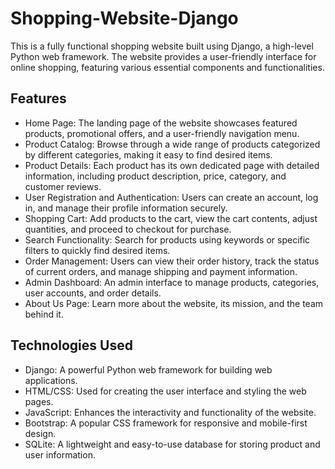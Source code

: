 # Shopping-Website-Django

This is a fully functional shopping website built using Django, a high-level Python web framework. The website provides a user-friendly interface for online shopping, featuring various essential components and functionalities.

## Features
- Home Page: The landing page of the website showcases featured products, promotional offers, and a user-friendly navigation menu.
- Product Catalog: Browse through a wide range of products categorized by different categories, making it easy to find desired items.
- Product Details: Each product has its own dedicated page with detailed information, including product description, price, category, and customer reviews.
- User Registration and Authentication: Users can create an account, log in, and manage their profile information securely.
- Shopping Cart: Add products to the cart, view the cart contents, adjust quantities, and proceed to checkout for purchase.
- Search Functionality: Search for products using keywords or specific filters to quickly find desired items.
- Order Management: Users can view their order history, track the status of current orders, and manage shipping and payment information.
- Admin Dashboard: An admin interface to manage products, categories, user accounts, and order details.
- About Us Page: Learn more about the website, its mission, and the team behind it.

## Technologies Used
- Django: A powerful Python web framework for building web applications.
- HTML/CSS: Used for creating the user interface and styling the web pages.
- JavaScript: Enhances the interactivity and functionality of the website.
- Bootstrap: A popular CSS framework for responsive and mobile-first design.
- SQLite: A lightweight and easy-to-use database for storing product and user information.
